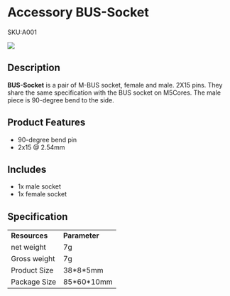 # Accessory BUS-Socket

<el-tag effect="plain">SKU:A001</el-tag>

<div class="product_pic"><img src="assets/img/product_pics/accessory/bus_socket/acs_bus_socket_01.webp"></div>

## Description

**BUS-Socket** is a pair of M-BUS socket, female and male. 2X15 pins.  They share the same specification with the BUS socket on M5Cores. The male piece is 90-degree bend to the side.

## Product Features

- 90-degree bend pin
- 2x15 @ 2.54mm

## Includes
- 1x male socket
- 1x female socket

## Specification

<table>
   <tr style="font-weight:bold">
      <td>Resources</td>
      <td>Parameter</td>
   </tr>
   <tr>
      <td>net weight</td>
      <td>7g</td>
   </tr>
   <tr>
      <td>Gross weight</td>
      <td>7g</td>
   </tr>
   <tr>
      <td>Product Size</td>
      <td>38*8*5mm</td>
   </tr>
   <tr>
      <td>Package Size</td>
      <td>85*60*10mm</td>
   </tr>
 </table>

<script>

   var purchase_link = 'https://m5stack.com/collections/m5-accessory/products/2x15-pin-headers-socket';

   anchor_search(purchase_link);
   scrollFunc();

</script>